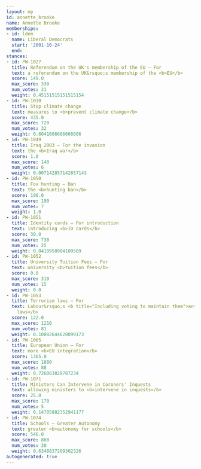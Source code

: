 ```yaml
---
layout: mp
id: annette_brooke
name: Annette Brooke
memberships:
- id: ldem
  name: Liberal Democrats
  start: '2001-10-24'
  end: 
stances:
- id: PW-1027
  title: Referendum on the UK's membership of the EU — For
  text: a referendum on the UK&rsquo;s membership of the <b>EU</b>
  score: 149.0
  max_score: 330
  num_votes: 21
  weight: 0.45151515151515154
- id: PW-1030
  title: Stop climate change
  text: measures to <b>prevent climate change</b>
  score: 435.0
  max_score: 720
  num_votes: 32
  weight: 0.6041666666666666
- id: PW-1049
  title: Iraq 2003 — For the invasion
  text: the <b>Iraq war</b>
  score: 1.0
  max_score: 140
  num_votes: 6
  weight: 0.007142857142857143
- id: PW-1050
  title: Fox hunting — Ban
  text: the <b>hunting ban</b>
  score: 190.0
  max_score: 190
  num_votes: 7
  weight: 1.0
- id: PW-1051
  title: Identity cards — For introduction
  text: introducing <b>ID cards</b>
  score: 30.0
  max_score: 730
  num_votes: 25
  weight: 0.0410958904109589
- id: PW-1052
  title: University Tuition Fees — For
  text: university <b>tuition fees</b>
  score: 0.0
  max_score: 310
  num_votes: 15
  weight: 0.0
- id: PW-1053
  title: Terrorism laws — For
  text: Labour&rsquo;s <b title="Including voting to maintain them">anti-terrorism
    laws</b>
  score: 122.0
  max_score: 1210
  num_votes: 81
  weight: 0.10082644628099173
- id: PW-1065
  title: European Union — For
  text: more <b>EU integration</b>
  score: 1365.0
  max_score: 1880
  num_votes: 88
  weight: 0.726063829787234
- id: PW-1071
  title: Ministers Can Intervene in Coroners' Inquests
  text: allowing ministers to <b>intervene in inquests</b>
  score: 25.0
  max_score: 170
  num_votes: 5
  weight: 0.14705882352941177
- id: PW-1074
  title: Schools — Greater Autonomy
  text: greater <b>autonomy for schools</b>
  score: 546.0
  max_score: 860
  num_votes: 30
  weight: 0.6348837209302326
autogenerated: true
---
```

